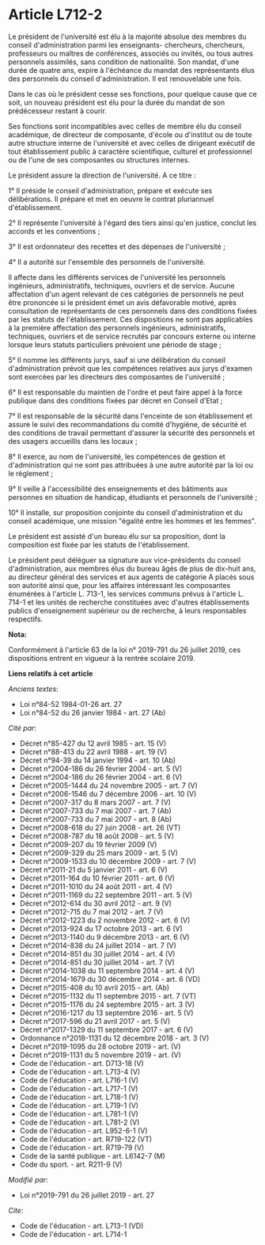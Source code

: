 # Article L712-2

Le président de l'université est élu à la majorité absolue des membres du conseil d'administration parmi les enseignants-
chercheurs, chercheurs, professeurs ou maîtres de conférences, associés ou invités, ou tous autres personnels assimilés, sans
condition de nationalité. Son mandat, d'une durée de quatre ans, expire à l'échéance du mandat des représentants élus des
personnels du conseil d'administration. Il est renouvelable une fois.

Dans le cas où le président cesse ses fonctions, pour quelque cause que ce soit, un nouveau président est élu pour la durée
du mandat de son prédécesseur restant à courir.

Ses fonctions sont incompatibles avec celles de membre élu du conseil académique, de directeur de composante, d'école ou
d'institut ou de toute autre structure interne de l'université et avec celles de dirigeant exécutif de tout établissement
public à caractère scientifique, culturel et professionnel ou de l'une de ses composantes ou structures internes.

Le président assure la direction de l'université. A ce titre :

1° Il préside le conseil d'administration, prépare et exécute ses délibérations. Il prépare et met en oeuvre le contrat
pluriannuel d'établissement.

2° Il représente l'université à l'égard des tiers ainsi qu'en justice, conclut les accords et les conventions ;

3° Il est ordonnateur des recettes et des dépenses de l'université ;

4° Il a autorité sur l'ensemble des personnels de l'université.

Il affecte dans les différents services de l'université les personnels ingénieurs, administratifs, techniques, ouvriers et de
service. Aucune affectation d'un agent relevant de ces catégories de personnels ne peut être prononcée si le président émet
un avis défavorable motivé, après consultation de représentants de ces personnels dans des conditions fixées par les statuts
de l'établissement. Ces dispositions ne sont pas applicables à la première affectation des personnels ingénieurs,
administratifs, techniques, ouvriers et de service recrutés par concours externe ou interne lorsque leurs statuts
particuliers prévoient une période de stage ;

5° Il nomme les différents jurys, sauf si une délibération du conseil d'administration prévoit que les compétences relatives
aux jurys d'examen sont exercées par les directeurs des composantes de l'université ;

6° Il est responsable du maintien de l'ordre et peut faire appel à la force publique dans des conditions fixées par décret en
Conseil d'Etat ;

7° Il est responsable de la sécurité dans l'enceinte de son établissement et assure le suivi des recommandations du comité
d'hygiène, de sécurité et des conditions de travail permettant d'assurer la sécurité des personnels et des usagers accueillis
dans les locaux ;

8° Il exerce, au nom de l'université, les compétences de gestion et d'administration qui ne sont pas attribuées à une autre
autorité par la loi ou le règlement ;

9° Il veille à l'accessibilité des enseignements et des bâtiments aux personnes en situation de handicap, étudiants et
personnels de l'université ;

10° Il installe, sur proposition conjointe du conseil d'administration et du conseil académique, une mission "égalité entre
les hommes et les femmes".

Le président est assisté d'un bureau élu sur sa proposition, dont la composition est fixée par les statuts de
l'établissement.

Le président peut déléguer sa signature aux vice-présidents du conseil d'administration, aux membres élus du bureau âgés de
plus de dix-huit ans, au directeur général des services et aux agents de catégorie A placés sous son autorité ainsi que, pour
les affaires intéressant les composantes énumérées à l'article L. 713-1, les services communs prévus à l'article L. 714-1 et
les unités de recherche constituées avec d'autres établissements publics d'enseignement supérieur ou de recherche, à leurs
responsables respectifs.

**Nota:**

Conformément à l'article 63 de la loi n° 2019-791 du 26 juillet 2019, ces dispositions entrent en vigueur à la rentrée
scolaire 2019.

**Liens relatifs à cet article**

_Anciens textes_:

  - Loi n°84-52 1984-01-26 art. 27
  - Loi n°84-52 du 26 janvier 1984 - art. 27 (Ab)

_Cité par_:

  - Décret n°85-427 du 12 avril 1985 - art. 15 (V)
  - Décret n°88-413 du 22 avril 1988 - art. 19 (V)
  - Décret n°94-39 du 14 janvier 1994 - art. 10 (Ab)
  - Décret n°2004-186 du 26 février 2004 - art. 5 (V)
  - Décret n°2004-186 du 26 février 2004 - art. 6 (V)
  - Décret n°2005-1444 du 24 novembre 2005 - art. 7 (V)
  - Décret n°2006-1546 du 7 décembre 2006 - art. 10 (V)
  - Décret n°2007-317 du 8 mars 2007 - art. 7 (V)
  - Décret n°2007-733 du 7 mai 2007 - art. 7 (Ab)
  - Décret n°2007-733 du 7 mai 2007 - art. 8 (Ab)
  - Décret n°2008-618 du 27 juin 2008 - art. 26 (VT)
  - Décret n°2008-787 du 18 août 2008 - art. 5 (V)
  - Décret n°2009-207 du 19 février 2009 (V)
  - Décret n°2009-329 du 25 mars 2009 - art. 5 (V)
  - Décret n°2009-1533 du 10 décembre 2009 - art. 7 (V)
  - Décret n°2011-21 du 5 janvier 2011 - art. 6 (V)
  - Décret n°2011-164 du 10 février 2011 - art. 6 (V)
  - Décret n°2011-1010 du 24 août 2011 - art. 4 (V)
  - Décret n°2011-1169 du 22 septembre 2011 - art. 5 (V)
  - Décret n°2012-614 du 30 avril 2012 - art. 9 (V)
  - Décret n°2012-715 du 7 mai 2012 - art. 7 (V)
  - Décret n°2012-1223 du 2 novembre 2012 - art. 6 (V)
  - Décret n°2013-924 du 17 octobre 2013 - art. 6 (V)
  - Décret n°2013-1140 du 9 décembre 2013 - art. 6 (V)
  - Décret n°2014-838 du 24 juillet 2014 - art. 7 (V)
  - Décret n°2014-851 du 30 juillet 2014 - art. 4 (V)
  - Décret n°2014-851 du 30 juillet 2014 - art. 7 (V)
  - Décret n°2014-1038 du 11 septembre 2014 - art. 4 (V)
  - Décret n°2014-1679 du 30 décembre 2014 - art. 6 (VD)
  - Décret n°2015-408 du 10 avril 2015 - art. (Ab)
  - Décret n°2015-1132 du 11 septembre 2015 - art. 7 (VT)
  - Décret n°2015-1176 du 24 septembre 2015 - art. 3 (V)
  - Décret n°2016-1217 du 13 septembre 2016 - art. 5 (V)
  - Décret n°2017-596 du 21 avril 2017 - art. 5 (V)
  - Décret n°2017-1329 du 11 septembre 2017 - art. 6 (V)
  - Ordonnance n°2018-1131 du 12 décembre 2018 - art. 3 (V)
  - Décret n°2019-1095 du 28 octobre 2019 - art. (V)
  - Décret n°2019-1131 du 5 novembre 2019 - art. (V)
  - Code de l'éducation - art. D713-18 (V)
  - Code de l'éducation - art. L713-4 (V)
  - Code de l'éducation - art. L716-1 (V)
  - Code de l'éducation - art. L717-1 (V)
  - Code de l'éducation - art. L718-1 (V)
  - Code de l'éducation - art. L719-1 (V)
  - Code de l'éducation - art. L781-1 (V)
  - Code de l'éducation - art. L781-2 (V)
  - Code de l'éducation - art. L952-6-1 (V)
  - Code de l'éducation - art. R719-122 (VT)
  - Code de l'éducation - art. R719-79 (V)
  - Code de la santé publique - art. L6142-7 (M)
  - Code du sport. - art. R211-9 (V)

_Modifié par_:

  - Loi n°2019-791 du 26 juillet 2019 - art. 27

_Cite_:

  - Code de l'éducation - art. L713-1 (VD)
  - Code de l'éducation - art. L714-1
